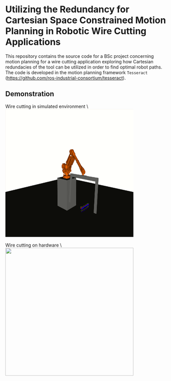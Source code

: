 # Utilizing the Redundancy for Cartesian Space Constrained Motion Planning in Robotic Wire Cutting Applications 
This repository contains the source code for a BSc project concerning motion planning for a wire cutting application exploring how Cartesian redundacies of the tool can be utilized in order to find optimal robot paths.
The code is developed in the motion planning framework `Tesseract` (https://github.com/ros-industrial-consortium/tesseract).

## Demonstration
Wire cutting in simulated environment \\
<img src="https://raw.githubusercontent.com/FrederikVinter/wire_cutting_mp/master/demos/wc_simulation.gif" width="400" height="400" />

Wire cutting on hardware \\
<img src="https://raw.githubusercontent.com/FrederikVinter/wire_cutting_mp/master/demos/wire_cutting_100x.gif" width="400" height="400" />

